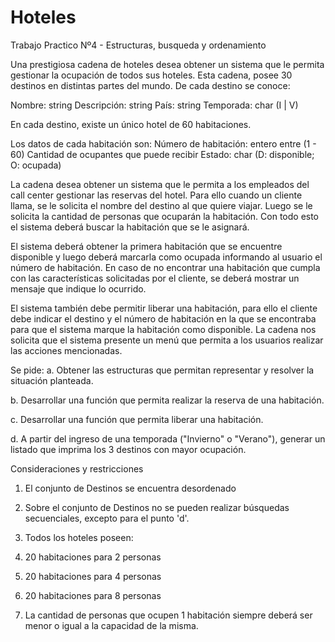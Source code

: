 # Hoteles
Trabajo Practico Nº4 - Estructuras, busqueda y ordenamiento

Una prestigiosa cadena de hoteles desea obtener un sistema que le permita gestionar la ocupación de
todos sus hoteles.
Esta cadena, posee 30 destinos en distintas partes del mundo. De cada destino se conoce:

Nombre: string
Descripción: string
País: string
Temporada: char (I | V)

En cada destino, existe un único hotel de 60 habitaciones.

Los datos de cada habitación son:
Número de habitación: entero entre (1 - 60)
Cantidad de ocupantes que puede recibir
Estado: char (D: disponible; O: ocupada)

La cadena desea obtener un sistema que le permita a los empleados del call center gestionar las reservas
del hotel. Para ello cuando un cliente llama, se le solicita el nombre del destino al que quiere viajar. Luego
se le solicita la cantidad de personas que ocuparán la habitación. Con todo esto el sistema deberá buscar la
habitación que se le asignará.

El sistema deberá obtener la primera habitación que se encuentre disponible y luego deberá marcarla como
ocupada informando al usuario el número de habitación.
En caso de no encontrar una habitación que cumpla con las características solicitadas por el cliente, se
deberá mostrar un mensaje que indique lo ocurrido.

El sistema también debe permitir liberar una habitación, para ello el cliente debe indicar el destino y el
número de habitación en la que se encontraba para que el sistema marque la habitación como disponible.
La cadena nos solicita que el sistema presente un menú que permita a los usuarios realizar las acciones
mencionadas.

Se pide:
a. Obtener las estructuras que permitan representar y resolver la situación planteada.

b. Desarrollar una función que permita realizar la reserva de una habitación.

c. Desarrollar una función que permita liberar una habitación.

d. A partir del ingreso de una temporada ("Invierno" o "Verano"), generar un listado que imprima los 3
destinos con mayor ocupación.

Consideraciones y restricciones

1. El conjunto de Destinos se encuentra desordenado

2. Sobre el conjunto de Destinos no se pueden realizar búsquedas secuenciales, excepto para el punto 'd'.

3. Todos los hoteles poseen:

1. 20 habitaciones para 2 personas

2. 20 habitaciones para 4 personas

3. 20 habitaciones para 8 personas

4. La cantidad de personas que ocupen 1 habitación siempre deberá ser menor o igual a la capacidad de
la misma.
